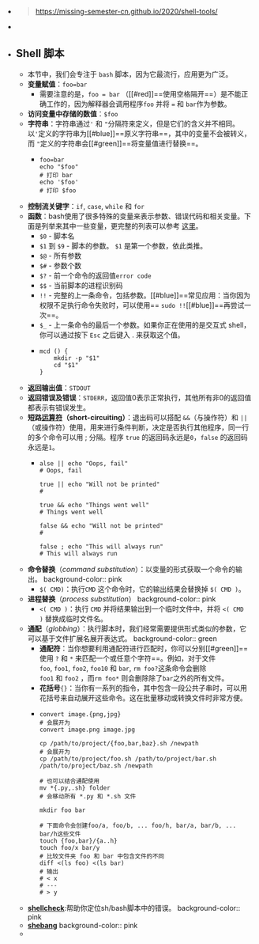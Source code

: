 - > https://missing-semester-cn.github.io/2020/shell-tools/
-
- ## Shell 脚本
	- 本节中，我们会专注于 `bash` 脚本，因为它最流行，应用更为广泛。
	- **变量赋值**：`foo=bar`
		- 需要注意的是，`foo = bar` （[[#red]]==使用空格隔开==）是不能正确工作的，因为解释器会调用程序`foo` 并将 `=` 和 `bar`作为参数。
	- **访问变量中存储的数值**：`$foo`
	- **字符串**：字符串通过`'` 和 `"`分隔符来定义，但是它们的含义并不相同。以`'`定义的字符串为[[#blue]]==原义字符串==，其中的变量不会被转义，而 `"`定义的字符串会[[#green]]==将变量值进行替换==。
		- ```
		  foo=bar
		  echo "$foo"
		  # 打印 bar
		  echo '$foo'
		  # 打印 $foo
		  ```
	- **控制流关键字**：`if`, `case`, `while` 和 `for`
	- **函数**：bash使用了很多特殊的变量来表示参数、错误代码和相关变量。下面是列举来其中一些变量，更完整的列表可以参考 [这里](https://www.tldp.org/LDP/abs/html/special-chars.html)。
		- `$0` - 脚本名
		- `$1` 到 `$9` - 脚本的参数。 `$1` 是第一个参数，依此类推。
		- `$@` - 所有参数
		- `$#` - 参数个数
		- `$?` - 前一个命令的返回值`error code`
		- `$$` - 当前脚本的进程识别码
		- `!!` - 完整的上一条命令，包括参数。[[#blue]]==常见应用：当你因为权限不足执行命令失败时，可以使用== `sudo !!`[[#blue]]==再尝试一次==。
		- `$_` - 上一条命令的最后一个参数。如果你正在使用的是交互式 shell，你可以通过按下 `Esc` 之后键入 . 来获取这个值。
		- ```
		  mcd () {
		      mkdir -p "$1"
		      cd "$1"
		  }
		  ```
	- **返回输出值**：`STDOUT`
	- **返回错误及错误**：`STDERR`，返回值0表示正常执行，其他所有非0的返回值都表示有错误发生。
	- **短路[运算符](https://en.wikipedia.org/wiki/Short-circuit_evaluation)（short-circuiting）**：退出码可以搭配 `&&`（与操作符）和 `||`（或操作符）使用，用来进行条件判断，决定是否执行其他程序，同一行的多个命令可以用 ; 分隔。程序 `true` 的返回码永远是`0`，`false` 的返回码永远是`1`。
		- ```
		  alse || echo "Oops, fail"
		  # Oops, fail
		  
		  true || echo "Will not be printed"
		  #
		  
		  true && echo "Things went well"
		  # Things went well
		  
		  false && echo "Will not be printed"
		  #
		  
		  false ; echo "This will always run"
		  # This will always run
		  ```
	- **命令替换**（*command substitution*）：以变量的形式获取一个命令的输出。
	  background-color:: pink
		- `$( CMD)`：执行`CMD` 这个命令时，它的输出结果会替换掉 `$( CMD )`。
	- **进程替换**（*process substitution*）
	  background-color:: pink
		- `<( CMD )`：执行 `CMD` 并将结果输出到一个临时文件中，并将 `<( CMD )` 替换成临时文件名。
	- **通配**（*globbing*）：执行脚本时，我们经常需要提供形式类似的参数，它可以基于文件扩展名展开表达式。
	  background-color:: green
		- **通配符**：当你想要利用通配符进行匹配时，你可以分别[[#green]]==使用 `?` 和 `*` 来匹配一个或任意个字符==。例如，对于文件`foo`, `foo1`, `foo2`, `foo10` 和 `bar`, `rm foo?`这条命令会删除`foo1` 和 `foo2` ，而`rm foo*` 则会删除除了`bar`之外的所有文件。
		- **花括号**`{}`：当你有一系列的指令，其中包含一段公共子串时，可以用花括号来自动展开这些命令。这在批量移动或转换文件时非常方便。
		- ```
		  convert image.{png,jpg}
		  # 会展开为
		  convert image.png image.jpg
		  
		  cp /path/to/project/{foo,bar,baz}.sh /newpath
		  # 会展开为
		  cp /path/to/project/foo.sh /path/to/project/bar.sh /path/to/project/baz.sh /newpath
		  
		  # 也可以结合通配使用
		  mv *{.py,.sh} folder
		  # 会移动所有 *.py 和 *.sh 文件
		  
		  mkdir foo bar
		  
		  # 下面命令会创建foo/a, foo/b, ... foo/h, bar/a, bar/b, ... bar/h这些文件
		  touch {foo,bar}/{a..h}
		  touch foo/x bar/y
		  # 比较文件夹 foo 和 bar 中包含文件的不同
		  diff <(ls foo) <(ls bar)
		  # 输出
		  # < x
		  # ---
		  # > y
		  ```
	- **[shellcheck](https://github.com/koalaman/shellcheck)**:帮助你定位sh/bash脚本中的错误。
	  background-color:: pink
	- **[shebang](https://en.wikipedia.org/wiki/Shebang_(Unix))**
	  background-color:: pink
	-